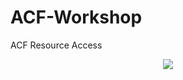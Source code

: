 # ACF-Workshop
ACF Resource Access
<div align="center">
	<img src="20190320_035251.mp4" height>
</div>
